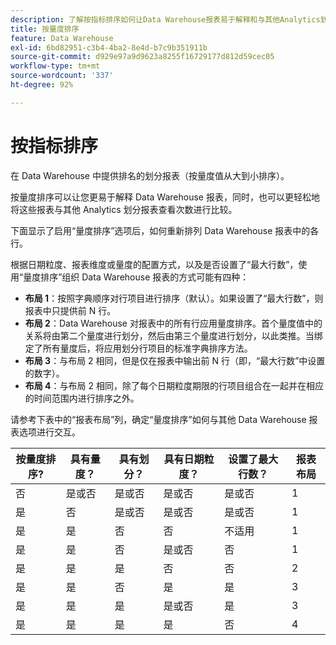 ```yaml
---
description: 了解按指标排序如何让Data Warehouse报表易于解释和与其他Analytics划分报表视图进行比较。
title: 按量度排序
feature: Data Warehouse
exl-id: 6bd82951-c3b4-4ba2-8e4d-b7c9b351911b
source-git-commit: d929e97a9d9623a8255f16729177d812d59cec05
workflow-type: tm+mt
source-wordcount: '337'
ht-degree: 92%

---
```


# 按指标排序

在 Data Warehouse 中提供排名的划分报表（按量度值从大到小排序）。

按量度排序可以让您更易于解释 Data Warehouse 报表，同时，也可以更轻松地将这些报表与其他 Analytics 划分报表查看次数进行比较。

下面显示了启用“量度排序”选项后，如何重新排列 Data Warehouse 报表中的各行。

根据日期粒度、报表维度或量度的配置方式，以及是否设置了“最大行数”，使用“量度排序”组织 Data Warehouse 报表的方式可能有四种：

* **布局 1**：按照字典顺序对行项目进行排序（默认）。如果设置了“最大行数”，则报表中只提供前 N 行。
* **布局 2**：Data Warehouse 对报表中的所有行应用量度排序。首个量度值中的关系将由第二个量度进行划分，然后由第三个量度进行划分，以此类推。当绑定了所有量度后，将应用划分行项目的标准字典排序方法。
* **布局 3**：与布局 2 相同，但是仅在报表中输出前 N 行（即，“最大行数”中设置的数字）。
* **布局 4**：与布局 2 相同，除了每个日期粒度期限的行项目组合在一起并在相应的时间范围内进行排序之外。

请参考下表中的“报表布局”列，确定“量度排序”如何与其他 Data Warehouse 报表选项进行交互。

| 按量度排序? | 具有量度？ | 具有划分？ | 具有日期粒度？ | 设置了最大行数？ | 报表布局 |
|---|---|---|---|---|---|
| 否 | 是或否 | 是或否 | 是或否 | 是或否 | 1 |
| 是 | 否 | 是或否 | 是或否 | 是或否 | 1 |
| 是 | 是 | 否 | 否 | 不适用 | 1 |
| 是 | 是 | 否 | 是或否 | 否 | 1 |
| 是 | 是 | 是 | 否 | 否 | 2 |
| 是 | 是 | 否 | 是 | 是 | 3 |
| 是 | 是 | 是 | 是或否 | 是 | 3 |
| 是 | 是 | 是 | 是 | 否 | 4 |
